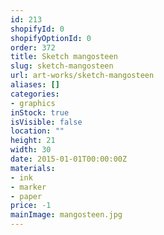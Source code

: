 ```yaml
---
id: 213
shopifyId: 0
shopifyOptionId: 0
order: 372
title: Sketch mangosteen
slug: sketch-mangosteen
url: art-works/sketch-mangosteen
aliases: []
categories:
- graphics
inStock: true
isVisible: false
location: ""
height: 21
width: 30
date: 2015-01-01T00:00:00Z
materials:
- ink
- marker
- paper
price: -1
mainImage: mangosteen.jpg
---
```

